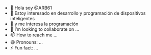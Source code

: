 - 👋 Hola soy @ARB61
- 👀 Estoy interesado en desarrollo y programación de dispositivos inteligentes
- 🌱 y me interesa la programación 
- 💞️ I’m looking to collaborate on ...
- 📫 How to reach me ...
- 😄 Pronouns: ...
- ⚡ Fun fact: ...

<!---
ARB61/ARB61 is a ✨ special ✨ repository because its `README.md` (this file) appears on your GitHub profile.
You can click the Preview link to take a look at your changes.
--->
